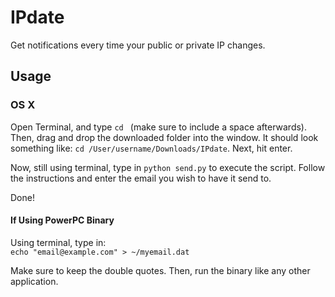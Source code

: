 # IPdate
Get notifications every time your public or private IP changes.

## Usage
### OS X
Open Terminal, and type `cd ` (make sure to include a space afterwards). Then, drag and drop the downloaded folder into the window. It should look something like: `cd /User/username/Downloads/IPdate`. Next, hit enter.  

Now, still using terminal, type in `python send.py` to execute the script. Follow the instructions and enter the email you wish to have it send to.

Done!

#### If Using PowerPC Binary
Using terminal, type in:  
`echo "email@example.com" > ~/myemail.dat`

Make sure to keep the double quotes. Then, run the binary like any other application.